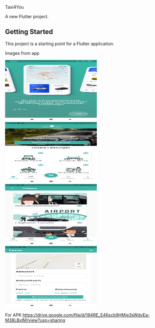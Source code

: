 Taxi4You

A new Flutter project.

## Getting Started

This project is a starting point for a Flutter application.

Images from app

<img src="https://github.com/BorannOzkaya/taxiyou/blob/main/assets/images/onboard.jpg" width="300" height="200">
<img src="https://github.com/BorannOzkaya/taxiyou/blob/main/assets/images/home.jpg" width="300" height="200">
<img src="https://github.com/BorannOzkaya/taxiyou/blob/main/assets/images/videos.jpg" width="300" height="200">
<img src="https://github.com/BorannOzkaya/taxiyou/blob/main/assets/images/jezztbuchen.jpg" width="300" height="200">



For APK 
https://drive.google.com/file/d/184RE_E46scb9HMie3sWdvEa-M38LBxlM/view?usp=sharing


